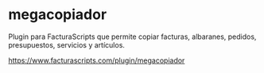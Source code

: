 # megacopiador
Plugin para FacturaScripts que permite copiar facturas, albaranes, pedidos, presupuestos, servicios y artículos.

https://www.facturascripts.com/plugin/megacopiador